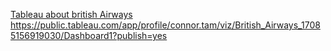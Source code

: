 
[ Tableau about british Airways
](https://public.tableau.com/app/profile/connor.tam/viz/British_Airways_17085156919030/Dashboard1?publish=yes)https://public.tableau.com/app/profile/connor.tam/viz/British_Airways_17085156919030/Dashboard1?publish=yes

